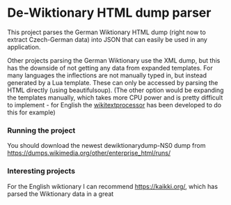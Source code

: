 # De-Wiktionary HTML dump parser

This project parses the German Wiktionary HTML dump (right now to extract Czech-German data) into JSON that can easily be used in any application. 

Other projects parsing the German Wiktionary use the XML dump, but this has the downside of not getting any data from expanded templates. For many languages the inflections are not manually typed in, but instead generated by a Lua template. These can only be accessed by parsing the HTML directly (using beautifulsoup). (The other option would be expanding the templates manually, which takes more CPU power and is pretty difficult to implement - for English the [wikitextprocessor](https://github.com/tatuylonen/wikitextprocessor) has been developed to do this for example)



### Running the project

You should download the newest dewiktionarydump-NS0 dump from https://dumps.wikimedia.org/other/enterprise_html/runs/

### Interesting projects

For the English wiktionary I can recommend https://kaikki.org/, which has parsed the Wiktionary data in a great 